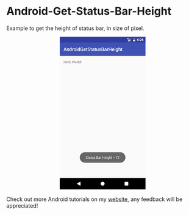 # Android-Get-Status-Bar-Height
Example to get the height of status bar, in size of pixel.

<p align="center">
<img src="https://github.com/georgioupanayiotis/Android-Get-Status-Bar-Height/blob/master/getStatusBarHeight.png">
</p>

Check out more Android tutorials on my <a href="http://www.panayiotisgeorgiou.net" target="_blank">website</a>, any feedback will be appreciated!
